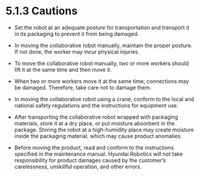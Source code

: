 # 5.1.3 Cautions

* Set the robot at an adequate posture for transportation and transport it in its packaging to prevent it from being damaged.

* In moving the collaborative robot manually, maintain the proper posture. If not done, the worker may incur physical injuries.

* To move the collaborative robot manually, two or more workers should lift it at the same time and then move it.

* When two or more workers move it at the same time, connections may be damaged. Therefore, take care not to damage them.

* In moving the collaborative robot using a crane, conform to the local and national safety regulations and the instructions for equipment use.

* After transporting the collaborative robot wrapped with packaging materials, store it at a dry place, or put moisture absorbent in the package. Storing the robot at a high-humidity place may create moisture inside the packaging material, which may cause product anomalies.

* Before moving the product, read and conform to the instructions specified in the maintenance manual. Hyundai Robotics will not take responsibility for product damages caused by the customer’s carelessness, unskillful operation, and other errors.



